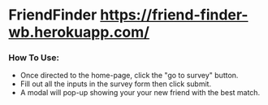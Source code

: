 # FriendFinder https://friend-finder-wb.herokuapp.com/

### How To Use:

* Once directed to the home-page, click the "go to survey" button. 
* Fill out all the inputs in the survey form then click submit.
* A modal will pop-up showing your your new friend with the best match. 

